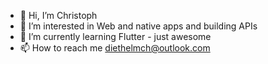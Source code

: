 - 👋 Hi, I’m Christoph
- 👀 I’m interested in Web and native apps and building APIs
- 🌱 I’m currently learning Flutter - just awesome
- 📫 How to reach me diethelmch@outlook.com

<!---
cdiethelm/cdiethelm is a ✨ special ✨ repository because its `README.md` (this file) appears on your GitHub profile.
You can click the Preview link to take a look at your changes.
--->

